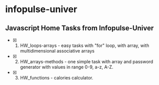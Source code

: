 # infopulse-univer

## Javascript **Home Tasks** from Infopulse-Univer

- [x] 1. HW_loops-arrays - easy tasks with "for" loop, with array, with multidimensional associative arrays
- [x] 2. HW_arrays-methods - one simple task with array and password generator with values in range 0-9, a-z, A-Z.
- [x] 3. HW_functions - calories calculator.
